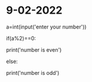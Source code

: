 # 9-02-2022
a=int(input('enter your number'))

if(a%2)==0:

 print('number is even')

else:

 print('number is odd')
